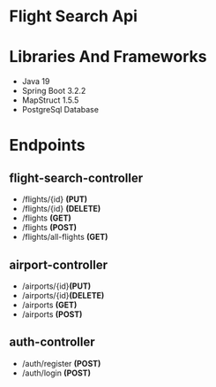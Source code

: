 # Flight Search Api


# Libraries And Frameworks
 - Java 19
 - Spring Boot 3.2.2
 - MapStruct 1.5.5
 - PostgreSql Database

# Endpoints

## flight-search-controller
 - /flights/{id} **(PUT)**
 - /flights/{id} **(DELETE)**
 - /flights **(GET)**
 - /flights **(POST)**
 - /flights/all-flights **(GET)**
## airport-controller
 - /airports/{id}**(PUT)**
 - /airports/{id}**(DELETE)**
 - /airports **(GET)**
 - /airports **(POST)**
## auth-controller
 - /auth/register **(POST)**
 - /auth/login **(POST)**
